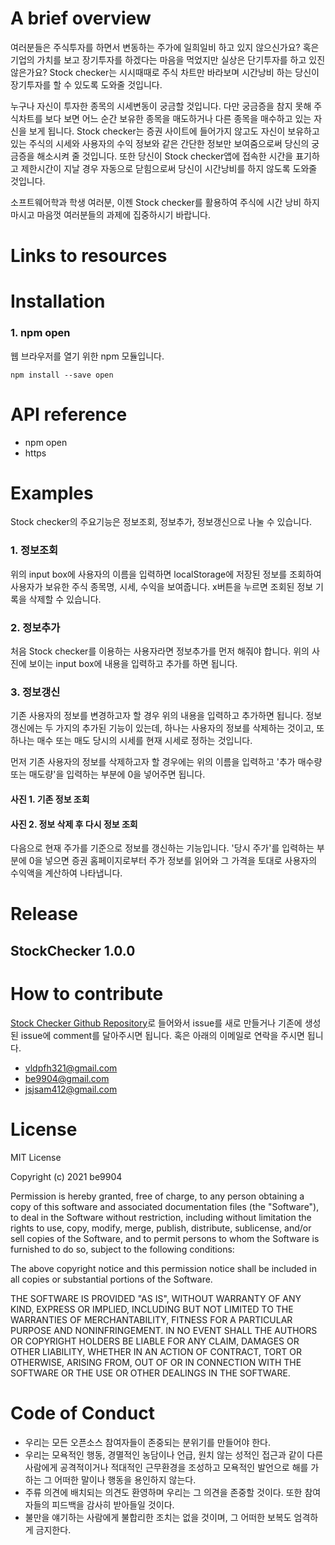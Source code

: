 # A brief overview

여러분들은 주식투자를 하면서 변동하는 주가에 일희일비 하고 있지 않으신가요? 혹은 기업의 가치를 보고 장기투자를 하겠다는 마음을 먹었지만 실상은 단기투자를 하고 있진 않은가요? Stock checker는 시시때때로 주식 차트만 바라보며 시간낭비 하는 당신이 장기투자를 할 수 있도록 도와줄 것입니다.

누구나 자신이 투자한 종목의 시세변동이 궁금할 것입니다. 다만 궁금증을 참지 못해 주식차트를 보다 보면 어느 순간 보유한 종목을 매도하거나 다른 종목을 매수하고 있는 자신을 보게 됩니다. Stock checker는 증권 사이트에 들어가지 않고도 자신이 보유하고 있는 주식의 시세와 사용자의 수익 정보와 같은 간단한 정보만 보여줌으로써 당신의 궁금증을 해소시켜 줄 것입니다. 또한 당신이 Stock checker앱에 접속한 시간을 표기하고 제한시간이 지날 경우 자동으로 닫힘으로써 당신이 시간낭비를 하지 않도록 도와줄 것입니다.

소프트웨어학과 학생 여러분, 이젠 Stock checker를 활용하여 주식에 시간 낭비 하지 마시고 마음껏 여러분들의 과제에 집중하시기 바랍니다.

# Links to resources

# Installation

### 1. npm open

웹 브라우저를 열기 위한 npm 모듈입니다.

```JS
npm install --save open

```

# API reference

-   npm open
-   https

# Examples

Stock checker의 주요기능은 정보조회, 정보추가, 정보갱신으로 나눌 수 있습니다.

### 1. 정보조회

<!--맨위 search부분 사진-->

위의 input box에 사용자의 이름을 입력하면 localStorage에 저장된 정보를 조회하여 사용자가 보유한 주식 종목명, 시세, 수익을 보여줍니다. x버튼을 누르면 조회된 정보 기록을 삭제할 수 있습니다.

### 2. 정보추가

<!--정보추가 부분 사진-->

처음 Stock checker를 이용하는 사용자라면 정보추가를 먼저 해줘야 합니다. 위의 사진에 보이는 input box에 내용을 입력하고 추가를 하면 됩니다.

### 3. 정보갱신

<!--정보갱신 부분사진-->

기존 사용자의 정보를 변경하고자 할 경우 위의 내용을 입력하고 추가하면 됩니다. 정보갱신에는 두 가지의 추가된 기능이 있는데, 하나는 사용자의 정보를 삭제하는 것이고, 또 하나는 매수 또는 매도 당시의 시세를 현재 시세로 정하는 것입니다.

먼저 기존 사용자의 정보를 삭제하고자 할 경우에는 위의 이름을 입력하고 '추가 매수량 또는 매도량'을 입력하는 부분에 0을 넣어주면 됩니다.

#### 사진 1. 기존 정보 조회

<!--저장되어 있는 정보를 조회한 사진-->

#### 사진 2. 정보 삭제 후 다시 정보 조회

<!--삭제 후 정보를 조회한 사진-->

다음으로 현재 주가를 기준으로 정보를 갱신하는 기능입니다. '당시 주가'를 입력하는 부분에 0을 넣으면 증권 홈페이지로부터 주가 정보를 읽어와 그 가격을 토대로 사용자의 수익액을 계산하여 나타냅니다.

# Release

## StockChecker 1.0.0

# How to contribute

[Stock Checker Github Repository](https://github.com/be9904/OSS_Collab/issues)로 들어와서 issue를 새로 만들거나 기존에 생성된 issue에 comment를 달아주시면 됩니다.
혹은 아래의 이메일로 연락을 주시면 됩니다.

-   vldpfh321@gmail.com
-   be9904@gmail.com
-   jsjsam412@gmail.com

# License

MIT License

Copyright (c) 2021 be9904

Permission is hereby granted, free of charge, to any person obtaining a copy
of this software and associated documentation files (the "Software"), to deal
in the Software without restriction, including without limitation the rights
to use, copy, modify, merge, publish, distribute, sublicense, and/or sell
copies of the Software, and to permit persons to whom the Software is
furnished to do so, subject to the following conditions:

The above copyright notice and this permission notice shall be included in all
copies or substantial portions of the Software.

THE SOFTWARE IS PROVIDED "AS IS", WITHOUT WARRANTY OF ANY KIND, EXPRESS OR
IMPLIED, INCLUDING BUT NOT LIMITED TO THE WARRANTIES OF MERCHANTABILITY,
FITNESS FOR A PARTICULAR PURPOSE AND NONINFRINGEMENT. IN NO EVENT SHALL THE
AUTHORS OR COPYRIGHT HOLDERS BE LIABLE FOR ANY CLAIM, DAMAGES OR OTHER
LIABILITY, WHETHER IN AN ACTION OF CONTRACT, TORT OR OTHERWISE, ARISING FROM,
OUT OF OR IN CONNECTION WITH THE SOFTWARE OR THE USE OR OTHER DEALINGS IN THE
SOFTWARE.

# Code of Conduct

-   우리는 모든 오픈소스 참여자들이 존중되는 분위기를 만들어야 한다.
-   우리는 모욕적인 행동, 경멸적인 농담이나 언급, 원치 않는 성적인 접근과 같이 다른 사람에게 공격적이거나 적대적인 근무환경을 조성하고 모욕적인 발언으로 해를 가하는 그 어떠한 말이나 행동을 용인하지 않는다.
-   주류 의견에 배치되는 의견도 환영하며 우리는 그 의견을 존중할 것이다. 또한 참여자들의 피드백을 감사히 받아들일 것이다.
-   불만을 얘기하는 사람에게 불합리한 조치는 없을 것이며, 그 어떠한 보복도 엄격하게 금지한다.

```

```
